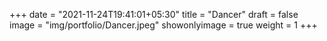 +++
date = "2021-11-24T19:41:01+05:30"
title = "Dancer"
draft = false
image = "img/portfolio/Dancer.jpeg"
showonlyimage = true
weight = 1
+++
